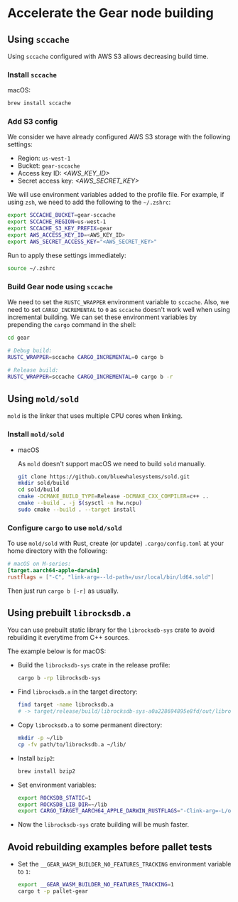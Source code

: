 # Accelerate the Gear node building

## Using `sccache`

Using `sccache` configured with AWS S3 allows decreasing build time.

### Install `sccache`

macOS:

```bash
brew install sccache
```

### Add S3 config

We consider we have already configured AWS S3 storage with the following settings:

- Region: `us-west-1`
- Bucket: `gear-sccache`
- Access key ID: *<AWS_KEY_ID>*
- Secret access key: *<AWS_SECRET_KEY>*

We will use environment variables added to the profile file. For example, if using `zsh`, we need to add the following to the `~/.zshrc`:

```bash
export SCCACHE_BUCKET=gear-sccache
export SCCACHE_REGION=us-west-1
export SCCACHE_S3_KEY_PREFIX=gear
export AWS_ACCESS_KEY_ID=<AWS_KEY_ID>
export AWS_SECRET_ACCESS_KEY="<AWS_SECRET_KEY>"
```

Run to apply these settings immediately:

```bash
source ~/.zshrc
```

### Build Gear node using `sccache`

We need to set the `RUSTC_WRAPPER` environment variable to `sccache`. Also, we need to set `CARGO_INCREMENTAL` to `0` as `sccache` doesn't work well when using incremental building. We can set these environment variables by prepending the `cargo` command in the shell:

```bash
cd gear

# Debug build:
RUSTC_WRAPPER=sccache CARGO_INCREMENTAL=0 cargo b

# Release build:
RUSTC_WRAPPER=sccache CARGO_INCREMENTAL=0 cargo b -r
```

## Using `mold/sold`

`mold` is the linker that uses multiple CPU cores when linking.

### Install `mold/sold`

- macOS

    As `mold` doesn't support macOS we need to build `sold` manually.

    ```bash
    git clone https://github.com/bluewhalesystems/sold.git
    mkdir sold/build
    cd sold/build
    cmake -DCMAKE_BUILD_TYPE=Release -DCMAKE_CXX_COMPILER=c++ ..
    cmake --build . -j $(sysctl -n hw.ncpu)
    sudo cmake --build . --target install
    ```

### Configure `cargo` to use `mold/sold`

To use `mold/sold` with Rust, create (or update) `.cargo/config.toml` at your home directory with the following:

```toml
# macOS on M-series:
[target.aarch64-apple-darwin]
rustflags = ["-C", "link-arg=--ld-path=/usr/local/bin/ld64.sold"]
```

Then just run `cargo b [-r]` as usually.

## Using prebuilt `librocksdb.a`

You can use prebuilt static library for the `librocksdb-sys` crate to avoid rebuilding it everytime from C++ sources.

The example below is for macOS:

- Build the `librocksdb-sys` crate in the release profile:

    ```bash
    cargo b -rp librocksdb-sys
    ```
- Find `librocksdb.a` in the target directory:

    ```bash
    find target -name librocksdb.a
    # -> target/release/build/librocksdb-sys-a0a228694895e8fd/out/librocksdb.a
    ```

- Copy `librocksdb.a` to some permanent directory:

    ```bash
    mkdir -p ~/lib
    cp -fv path/to/librocksdb.a ~/lib/
    ```

- Install `bzip2`:

    ```bash
    brew install bzip2
    ```

- Set environment variables:

    ```bash
    export ROCKSDB_STATIC=1
    export ROCKSDB_LIB_DIR=~/lib
    export CARGO_TARGET_AARCH64_APPLE_DARWIN_RUSTFLAGS="-Clink-arg=-L/opt/homebrew/opt/bzip2/lib -Clink-arg=-lbz2"
    ```

- Now the `librocksdb-sys` crate building will be mush faster.

## Avoid rebuilding examples before pallet tests

- Set the `__GEAR_WASM_BUILDER_NO_FEATURES_TRACKING` environment variable to `1`:

    ```bash
    export __GEAR_WASM_BUILDER_NO_FEATURES_TRACKING=1
    cargo t -p pallet-gear
    ```
